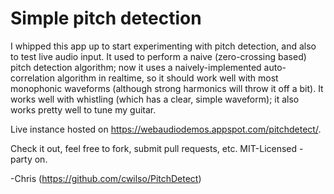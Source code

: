 # Simple pitch detection

I whipped this app up to start experimenting with pitch detection, and also to test live audio input.  It used to perform a naive (zero-crossing based) pitch detection algorithm; now it uses a naively-implemented auto-correlation algorithm in realtime, so it should work well with most monophonic waveforms (although strong harmonics will throw it off a bit).  It works well with whistling (which has a clear, simple waveform); it also works pretty well to tune my guitar.

Live instance hosted on https://webaudiodemos.appspot.com/pitchdetect/.

Check it out, feel free to fork, submit pull requests, etc.  MIT-Licensed - party on.

-Chris (https://github.com/cwilso/PitchDetect)

